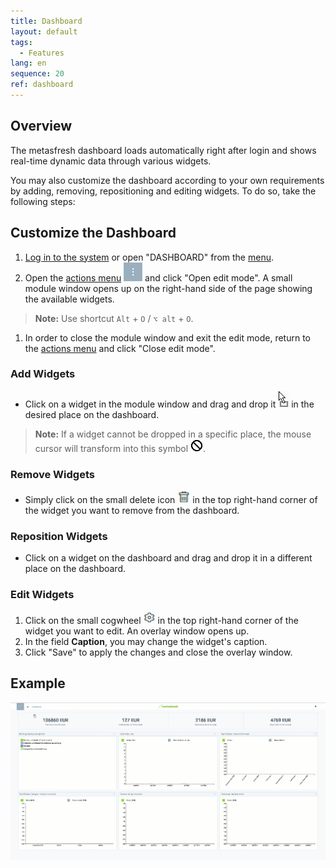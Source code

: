 ```yaml
---
title: Dashboard
layout: default
tags:
  - Features
lang: en
sequence: 20
ref: dashboard
---
```


## Overview
The metasfresh dashboard loads automatically right after login and shows real-time dynamic data through various widgets.

You may also customize the dashboard according to your own requirements by adding, removing, repositioning and editing widgets. To do so, take the following steps:

## Customize the Dashboard
1. [Log in to the system](Login) or open "DASHBOARD" from the [menu](Menu).
1. Open the [actions menu](StartAction) ![](assets/actionsmenu_WebUI.png) and click "Open edit mode". A small module window opens up on the right-hand side of the page showing the available widgets.
 >**Note:** Use shortcut `Alt` + `O` / `⌥ alt` + `O`.

1. In order to close the module window and exit the edit mode, return to the [actions menu](StartAction) and click "Close edit mode".

### Add Widgets
- Click on a widget in the module window and drag and drop it ![](assets/Cursor_MoveWidget_YES.png) in the desired place on the dashboard.
 >**Note:** If a widget cannot be dropped in a specific place, the mouse cursor will transform into this symbol ![](assets/Cursor_MoveWidget_NO.png).

### Remove Widgets
- Simply click on the small delete icon ![](assets/delete_icon_widgets.png) in the top right-hand corner of the widget you want to remove from the dashboard.

### Reposition Widgets
- Click on a widget on the dashboard and drag and drop it in a different place on the dashboard.

### Edit Widgets
1. Click on the small cogwheel  ![](assets/Widgets_editing_gear.png) in the top right-hand corner of the widget you want to edit. An overlay window opens up.
1. In the field **Caption**, you may change the widget's caption.
1. Click "Save" to apply the changes and close the overlay window.

## Example
![](assets/DynamicDashboard.gif)
